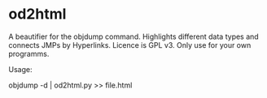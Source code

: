 od2html
=======

A beautifier for the objdump command. Highlights different data types and connects JMPs by Hyperlinks. Licence is GPL v3. Only use for your own programms.

Usage:

objdump -d <file> | od2html.py >> file.html


